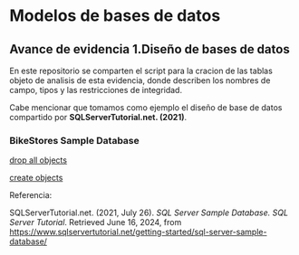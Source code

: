 # Modelos de bases de datos

## Avance de evidencia 1.Diseño de bases de datos

En este repositorio se comparten el script para la cracion de las tablas objeto de analisis de esta evidencia, donde describen los nombres de campo, tipos y las restricciones de integridad.

Cabe mencionar que tomamos como ejemplo el diseño de base de datos compartido por **SQLServerTutorial.net. (2021)**.

### BikeStores Sample Database

[drop all objects](https://github.com/jcarlos03100890/modeladodatabases/blob/master/BikeStores%20Sample%20Database%20-%20drop%20all%20objects.sql)

[create objects]()


Referencia:

SQLServerTutorial.net. (2021, July 26). *SQL Server Sample Database. SQL Server Tutorial*. Retrieved June 16, 2024, from https://www.sqlservertutorial.net/getting-started/sql-server-sample-database/

